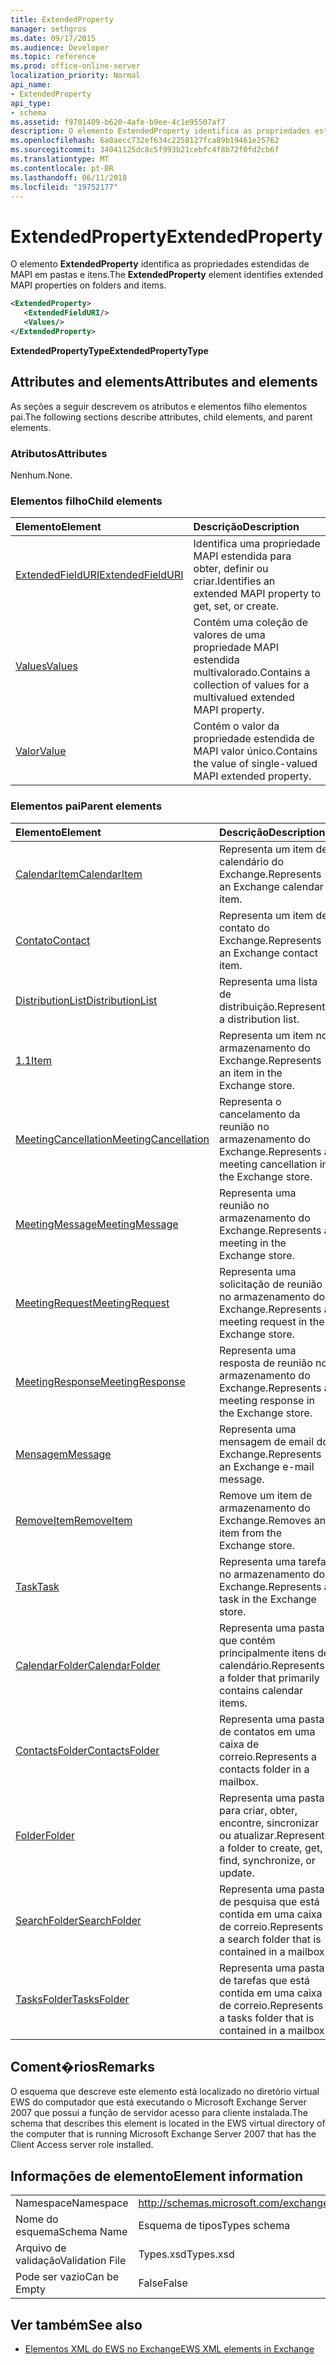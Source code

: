 ```yaml
---
title: ExtendedProperty
manager: sethgros
ms.date: 09/17/2015
ms.audience: Developer
ms.topic: reference
ms.prod: office-online-server
localization_priority: Normal
api_name:
- ExtendedProperty
api_type:
- schema
ms.assetid: f9701409-b620-4afe-b9ee-4c1e95507af7
description: O elemento ExtendedProperty identifica as propriedades estendidas de MAPI em pastas e itens.
ms.openlocfilehash: 6a0aecc732ef634c2258127fca89b19461e25762
ms.sourcegitcommit: 34041125dc8c5f993b21cebfc4f8b72f0fd2cb6f
ms.translationtype: MT
ms.contentlocale: pt-BR
ms.lasthandoff: 06/11/2018
ms.locfileid: "19752177"
---
```

# <a name="extendedproperty"></a><span data-ttu-id="40d6a-103">ExtendedProperty</span><span class="sxs-lookup"><span data-stu-id="40d6a-103">ExtendedProperty</span></span>

<span data-ttu-id="40d6a-104">O elemento **ExtendedProperty** identifica as propriedades estendidas de MAPI em pastas e itens.</span><span class="sxs-lookup"><span data-stu-id="40d6a-104">The **ExtendedProperty** element identifies extended MAPI properties on folders and items.</span></span> 
  
```xml
<ExtendedProperty>
   <ExtendedFieldURI/>
   <Values/>
</ExtendedProperty>
```

 <span data-ttu-id="40d6a-105">**ExtendedPropertyType**</span><span class="sxs-lookup"><span data-stu-id="40d6a-105">**ExtendedPropertyType**</span></span>
## <a name="attributes-and-elements"></a><span data-ttu-id="40d6a-106">Attributes and elements</span><span class="sxs-lookup"><span data-stu-id="40d6a-106">Attributes and elements</span></span>

<span data-ttu-id="40d6a-107">As seções a seguir descrevem os atributos e elementos filho elementos pai.</span><span class="sxs-lookup"><span data-stu-id="40d6a-107">The following sections describe attributes, child elements, and parent elements.</span></span>
  
### <a name="attributes"></a><span data-ttu-id="40d6a-108">Atributos</span><span class="sxs-lookup"><span data-stu-id="40d6a-108">Attributes</span></span>

<span data-ttu-id="40d6a-109">Nenhum.</span><span class="sxs-lookup"><span data-stu-id="40d6a-109">None.</span></span>
  
### <a name="child-elements"></a><span data-ttu-id="40d6a-110">Elementos filho</span><span class="sxs-lookup"><span data-stu-id="40d6a-110">Child elements</span></span>

|<span data-ttu-id="40d6a-111">**Elemento**</span><span class="sxs-lookup"><span data-stu-id="40d6a-111">**Element**</span></span>|<span data-ttu-id="40d6a-112">**Descrição**</span><span class="sxs-lookup"><span data-stu-id="40d6a-112">**Description**</span></span>|
|:-----|:-----|
|[<span data-ttu-id="40d6a-113">ExtendedFieldURI</span><span class="sxs-lookup"><span data-stu-id="40d6a-113">ExtendedFieldURI</span></span>](extendedfielduri.md) <br/> |<span data-ttu-id="40d6a-114">Identifica uma propriedade MAPI estendida para obter, definir ou criar.</span><span class="sxs-lookup"><span data-stu-id="40d6a-114">Identifies an extended MAPI property to get, set, or create.</span></span>  <br/> |
|[<span data-ttu-id="40d6a-115">Values</span><span class="sxs-lookup"><span data-stu-id="40d6a-115">Values</span></span>](values.md) <br/> |<span data-ttu-id="40d6a-116">Contém uma coleção de valores de uma propriedade MAPI estendida multivalorado.</span><span class="sxs-lookup"><span data-stu-id="40d6a-116">Contains a collection of values for a multivalued extended MAPI property.</span></span>  <br/> |
|[<span data-ttu-id="40d6a-117">Valor</span><span class="sxs-lookup"><span data-stu-id="40d6a-117">Value</span></span>](value.md) <br/> |<span data-ttu-id="40d6a-118">Contém o valor da propriedade estendida de MAPI valor único.</span><span class="sxs-lookup"><span data-stu-id="40d6a-118">Contains the value of single-valued MAPI extended property.</span></span>  <br/> |
   
### <a name="parent-elements"></a><span data-ttu-id="40d6a-119">Elementos pai</span><span class="sxs-lookup"><span data-stu-id="40d6a-119">Parent elements</span></span>

|<span data-ttu-id="40d6a-120">**Elemento**</span><span class="sxs-lookup"><span data-stu-id="40d6a-120">**Element**</span></span>|<span data-ttu-id="40d6a-121">**Descrição**</span><span class="sxs-lookup"><span data-stu-id="40d6a-121">**Description**</span></span>|
|:-----|:-----|
|[<span data-ttu-id="40d6a-122">CalendarItem</span><span class="sxs-lookup"><span data-stu-id="40d6a-122">CalendarItem</span></span>](calendaritem.md) <br/> |<span data-ttu-id="40d6a-123">Representa um item de calendário do Exchange.</span><span class="sxs-lookup"><span data-stu-id="40d6a-123">Represents an Exchange calendar item.</span></span>  <br/> |
|[<span data-ttu-id="40d6a-124">Contato</span><span class="sxs-lookup"><span data-stu-id="40d6a-124">Contact</span></span>](contact.md) <br/> |<span data-ttu-id="40d6a-125">Representa um item de contato do Exchange.</span><span class="sxs-lookup"><span data-stu-id="40d6a-125">Represents an Exchange contact item.</span></span>  <br/> |
|[<span data-ttu-id="40d6a-126">DistributionList</span><span class="sxs-lookup"><span data-stu-id="40d6a-126">DistributionList</span></span>](distributionlist.md) <br/> |<span data-ttu-id="40d6a-127">Representa uma lista de distribuição.</span><span class="sxs-lookup"><span data-stu-id="40d6a-127">Represents a distribution list.</span></span>  <br/> |
|[<span data-ttu-id="40d6a-128">1.1</span><span class="sxs-lookup"><span data-stu-id="40d6a-128">Item</span></span>](item.md) <br/> |<span data-ttu-id="40d6a-129">Representa um item no armazenamento do Exchange.</span><span class="sxs-lookup"><span data-stu-id="40d6a-129">Represents an item in the Exchange store.</span></span>  <br/> |
|[<span data-ttu-id="40d6a-130">MeetingCancellation</span><span class="sxs-lookup"><span data-stu-id="40d6a-130">MeetingCancellation</span></span>](meetingcancellation.md) <br/> |<span data-ttu-id="40d6a-131">Representa o cancelamento da reunião no armazenamento do Exchange.</span><span class="sxs-lookup"><span data-stu-id="40d6a-131">Represents a meeting cancellation in the Exchange store.</span></span>  <br/> |
|[<span data-ttu-id="40d6a-132">MeetingMessage</span><span class="sxs-lookup"><span data-stu-id="40d6a-132">MeetingMessage</span></span>](meetingmessage.md) <br/> |<span data-ttu-id="40d6a-133">Representa uma reunião no armazenamento do Exchange.</span><span class="sxs-lookup"><span data-stu-id="40d6a-133">Represents a meeting in the Exchange store.</span></span>  <br/> |
|[<span data-ttu-id="40d6a-134">MeetingRequest</span><span class="sxs-lookup"><span data-stu-id="40d6a-134">MeetingRequest</span></span>](meetingrequest.md) <br/> |<span data-ttu-id="40d6a-135">Representa uma solicitação de reunião no armazenamento do Exchange.</span><span class="sxs-lookup"><span data-stu-id="40d6a-135">Represents a meeting request in the Exchange store.</span></span>  <br/> |
|[<span data-ttu-id="40d6a-136">MeetingResponse</span><span class="sxs-lookup"><span data-stu-id="40d6a-136">MeetingResponse</span></span>](meetingresponse.md) <br/> |<span data-ttu-id="40d6a-137">Representa uma resposta de reunião no armazenamento do Exchange.</span><span class="sxs-lookup"><span data-stu-id="40d6a-137">Represents a meeting response in the Exchange store.</span></span>  <br/> |
|[<span data-ttu-id="40d6a-138">Mensagem</span><span class="sxs-lookup"><span data-stu-id="40d6a-138">Message</span></span>](message-ex15websvcsotherref.md) <br/> |<span data-ttu-id="40d6a-139">Representa uma mensagem de email do Exchange.</span><span class="sxs-lookup"><span data-stu-id="40d6a-139">Represents an Exchange e-mail message.</span></span>  <br/> |
|[<span data-ttu-id="40d6a-140">RemoveItem</span><span class="sxs-lookup"><span data-stu-id="40d6a-140">RemoveItem</span></span>](removeitem.md) <br/> |<span data-ttu-id="40d6a-141">Remove um item de armazenamento do Exchange.</span><span class="sxs-lookup"><span data-stu-id="40d6a-141">Removes an item from the Exchange store.</span></span>  <br/> |
|[<span data-ttu-id="40d6a-142">Task</span><span class="sxs-lookup"><span data-stu-id="40d6a-142">Task</span></span>](task.md) <br/> |<span data-ttu-id="40d6a-143">Representa uma tarefa no armazenamento do Exchange.</span><span class="sxs-lookup"><span data-stu-id="40d6a-143">Represents a task in the Exchange store.</span></span>  <br/> |
|[<span data-ttu-id="40d6a-144">CalendarFolder</span><span class="sxs-lookup"><span data-stu-id="40d6a-144">CalendarFolder</span></span>](calendarfolder.md) <br/> |<span data-ttu-id="40d6a-145">Representa uma pasta que contém principalmente itens de calendário.</span><span class="sxs-lookup"><span data-stu-id="40d6a-145">Represents a folder that primarily contains calendar items.</span></span>  <br/> |
|[<span data-ttu-id="40d6a-146">ContactsFolder</span><span class="sxs-lookup"><span data-stu-id="40d6a-146">ContactsFolder</span></span>](contactsfolder.md) <br/> |<span data-ttu-id="40d6a-147">Representa uma pasta de contatos em uma caixa de correio.</span><span class="sxs-lookup"><span data-stu-id="40d6a-147">Represents a contacts folder in a mailbox.</span></span>  <br/> |
|[<span data-ttu-id="40d6a-148">Folder</span><span class="sxs-lookup"><span data-stu-id="40d6a-148">Folder</span></span>](folder.md) <br/> |<span data-ttu-id="40d6a-149">Representa uma pasta para criar, obter, encontre, sincronizar ou atualizar.</span><span class="sxs-lookup"><span data-stu-id="40d6a-149">Represents a folder to create, get, find, synchronize, or update.</span></span>  <br/> |
|[<span data-ttu-id="40d6a-150">SearchFolder</span><span class="sxs-lookup"><span data-stu-id="40d6a-150">SearchFolder</span></span>](searchfolder.md) <br/> |<span data-ttu-id="40d6a-151">Representa uma pasta de pesquisa que está contida em uma caixa de correio.</span><span class="sxs-lookup"><span data-stu-id="40d6a-151">Represents a search folder that is contained in a mailbox.</span></span>  <br/> |
|[<span data-ttu-id="40d6a-152">TasksFolder</span><span class="sxs-lookup"><span data-stu-id="40d6a-152">TasksFolder</span></span>](tasksfolder.md) <br/> |<span data-ttu-id="40d6a-153">Representa uma pasta de tarefas que está contida em uma caixa de correio.</span><span class="sxs-lookup"><span data-stu-id="40d6a-153">Represents a tasks folder that is contained in a mailbox.</span></span>  <br/> |
   
## <a name="remarks"></a><span data-ttu-id="40d6a-154">Coment�rios</span><span class="sxs-lookup"><span data-stu-id="40d6a-154">Remarks</span></span>

<span data-ttu-id="40d6a-155">O esquema que descreve este elemento está localizado no diretório virtual EWS do computador que está executando o Microsoft Exchange Server 2007 que possui a função de servidor acesso para cliente instalada.</span><span class="sxs-lookup"><span data-stu-id="40d6a-155">The schema that describes this element is located in the EWS virtual directory of the computer that is running Microsoft Exchange Server 2007 that has the Client Access server role installed.</span></span>
  
## <a name="element-information"></a><span data-ttu-id="40d6a-156">Informações de elemento</span><span class="sxs-lookup"><span data-stu-id="40d6a-156">Element information</span></span>

|||
|:-----|:-----|
|<span data-ttu-id="40d6a-157">Namespace</span><span class="sxs-lookup"><span data-stu-id="40d6a-157">Namespace</span></span>  <br/> |http://schemas.microsoft.com/exchange/services/2006/types  <br/> |
|<span data-ttu-id="40d6a-158">Nome do esquema</span><span class="sxs-lookup"><span data-stu-id="40d6a-158">Schema Name</span></span>  <br/> |<span data-ttu-id="40d6a-159">Esquema de tipos</span><span class="sxs-lookup"><span data-stu-id="40d6a-159">Types schema</span></span>  <br/> |
|<span data-ttu-id="40d6a-160">Arquivo de validação</span><span class="sxs-lookup"><span data-stu-id="40d6a-160">Validation File</span></span>  <br/> |<span data-ttu-id="40d6a-161">Types.xsd</span><span class="sxs-lookup"><span data-stu-id="40d6a-161">Types.xsd</span></span>  <br/> |
|<span data-ttu-id="40d6a-162">Pode ser vazio</span><span class="sxs-lookup"><span data-stu-id="40d6a-162">Can be Empty</span></span>  <br/> |<span data-ttu-id="40d6a-163">False</span><span class="sxs-lookup"><span data-stu-id="40d6a-163">False</span></span>  <br/> |
   
## <a name="see-also"></a><span data-ttu-id="40d6a-164">Ver também</span><span class="sxs-lookup"><span data-stu-id="40d6a-164">See also</span></span>



- [<span data-ttu-id="40d6a-165">Elementos XML do EWS no Exchange</span><span class="sxs-lookup"><span data-stu-id="40d6a-165">EWS XML elements in Exchange</span></span>](ews-xml-elements-in-exchange.md)

